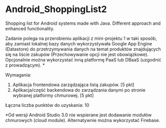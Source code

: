 # Android_ShoppingList2
Shopping list for Android systems made with Java. Different approach and enhanced functionality.

Zadanie polega na przerobieniu aplikacji z mini-projektu 1 w taki sposób, aby zamiast lokalnej bazy danych wykorzystywała Google App Engine (Datastore) do przetrzymywania danych na temat produktów znajdujących się na liście zakupów (Przechowywanie opcji nie jest obowiązkowe). Opcjonalnie można wykorzystać inną platformę PaaS lub DBaaS (uzgodnić z prowadzącym). *

Wymagania:

1) Aplikacja frontendowa zarządzająca listą zakupów. [5 pkt]
2) Aplikacja/część backendowa do zarządzania danymi po stronie wybranej platformy chmurowej. [5 pkt]
 
Łączna liczba punktów do uzyskania: 10

*Od wersji Android Studio 3.0 nie wspierane jest dodawanie modułów chmurowych (cloud module). Alternatywnie można wykorzystać Firebase.
